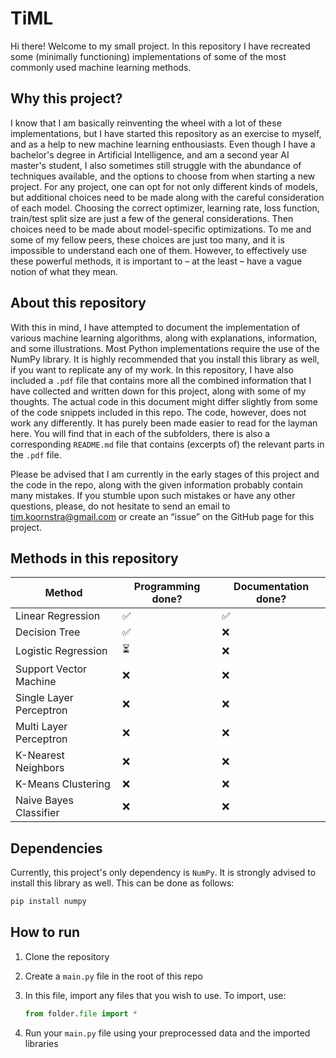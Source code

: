 # TiML

Hi there! Welcome to my small project. In this repository I have recreated some (minimally functioning) implementations of some of the most commonly used machine learning methods.

## Why this project?

I know that I am basically reinventing the wheel with a lot of these implementations, but I have started this repository as an exercise to myself, and as a help to new machine learning enthousiasts. Even though I have a bachelor's degree in Artificial Intelligence, and am a second year AI master's student, I also sometimes still struggle with the abundance of techniques available, and the options to choose from when starting a new project. For any project, one can opt for not only different kinds of models, but additional choices need to be made along with the careful consideration of each model. Choosing the correct optimizer, learning rate, loss function, train/test split size are just a few of the general considerations. Then choices need to be made about model-specific optimizations. To me and some of my fellow peers, these choices are just too many, and it is impossible to understand each one of them. However, to effectively use these powerful methods, it is important to – at the least – have a vague notion of what they mean.

## About this repository

With this in mind, I have attempted to document the implementation of various machine learning algorithms, along with explanations, information, and some illustrations. Most Python implementations require the use of the NumPy library. It is highly recommended that you install this library as well, if you want to replicate any of my work. In this repository, I have also included a `.pdf` file that contains more all the combined information that I have collected and written down for this project, along with some of my thoughts. The actual code in this document might differ slightly from some of the code snippets included in this repo. The code, however, does not work any differently. It has purely been made easier to read for the layman here.
You will find that in each of the subfolders, there is also a corresponding `README.md` file that contains (excerpts of) the relevant parts in the `.pdf` file.

Please be advised that I am currently in the early stages of this project and the code in the repo, along with the given information probably contain many mistakes. If you stumble upon such mistakes or have any other questions, please, do not hesitate to send an email to tim.koornstra@gmail.com or create an “issue” on the GitHub page for this project.

## Methods in this repository
| Method                  | Programming done? | Documentation done? |
|-------------------------|-------------------|---------------------|
| Linear Regression       | ✅                 | ✅                   |
| Decision Tree           | ✅                 | ❌                   |
| Logistic Regression     | ⏳                 | ❌                   |
| Support Vector Machine  | ❌                 | ❌                   |
| Single Layer Perceptron | ❌                 | ❌                   |
| Multi Layer Perceptron  | ❌                 | ❌                   |
| K-Nearest Neighbors     | ❌                 | ❌                   |
| K-Means Clustering      | ❌                 | ❌                   |
| Naive Bayes Classifier  | ❌                 | ❌                   |

## Dependencies

Currently, this project's only dependency is `NumPy`. It is strongly advised to install this library as well. This can be done as follows:

```bash
pip install numpy
```

## How to run

1. Clone the repository
2. Create a `main.py` file in the root of this repo
3. In this file, import any files that you wish to use. To import, use:

    ```py
    from folder.file import *
    ```

4. Run your `main.py` file using your preprocessed data and the imported libraries
